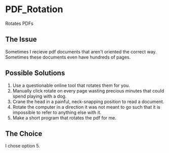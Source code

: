 # PDF_Rotation
Rotates PDFs

## The Issue
Sometimes I recieve pdf documents that aren't oriented the correct way. Sometimes these documents even have hundreds of pages.   

## Possible Solutions 
1. Use a questionable online tool that rotates them for you.
2. Manually click rotate on every page wasting precious minutes that could spend playing with a dog.
3. Crane the head in a painful, neck-snapping position to read a document.
4. Rotate the computer in a direction it was not meant to go such that it is impossible to refer to anything else with it.
5. Make a short program that rotates the pdf for me.

## The Choice
I chose option 5. 
